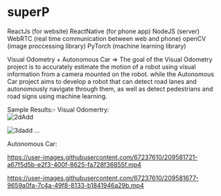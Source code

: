 # superP
ReactJs (for website)
ReactNative (for phone app)
NodeJS (server)
WebRTC (real time communication between web and phone)
openCV (image proccessing library)
PyTorch (machine learning library)

Visual Odometry + Autonomous Car =>
The goal of the Visual Odometry project is to accurately estimate the motion of a robot using visual information from a camera mounted on the robot.
while the Autonomous Car project aims to develop a robot that can detect road lanes and autonomously navigate through them, as well as detect pedestrians and road signs using machine learning.

Sample Results:-
Visual Odomertry:  
![2dAdd](https://user-images.githubusercontent.com/67237610/209581614-fb330a3b-3885-4135-8613-eda7d1548364.jpg)

![3dadd](https://user-images.githubusercontent.com/67237610/209581631-26596b82-a8d7-4f0c-bae3-5e841ea3d3b5.jpg)
...

Autonomous Car:



https://user-images.githubusercontent.com/67237610/209581721-a67f5d5b-e2f3-400f-8625-fa728f36855f.mp4


https://user-images.githubusercontent.com/67237610/209581677-9659a0fa-7c4a-49f8-8133-b1841946a29b.mp4


